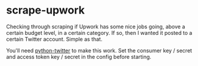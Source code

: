# scrape-upwork
Checking through scraping if Upwork has some nice jobs going, above a certain budget level, in a certain category. If so, then I wanted it posted to a certain Twitter account. Simple as that.

You'll need [python-twitter](https://github.com/bear/python-twitter) to make this work. Set the consumer key / secret and access token key / secret in the config before starting.
